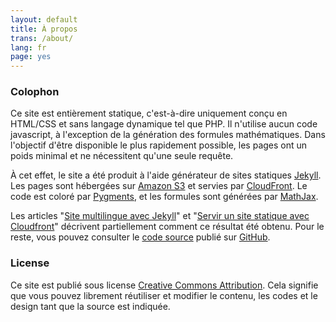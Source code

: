 ```yaml
---
layout: default
title: À propos
trans: /about/
lang: fr
page: yes
---
```


### Colophon
Ce site est entièrement statique, c'est-à-dire uniquement conçu en HTML/CSS et sans langage dynamique tel que PHP. Il n'utilise aucun code javascript, à l'exception de la génération des formules mathématiques. Dans l'objectif d'être disponible le plus rapidement possible, les pages ont un poids minimal et ne nécessitent qu'une seule requête.

À cet effet, le site a été produit à l'aide générateur de sites statiques [Jekyll](http://jekyllrb.com/). Les pages sont hébergées sur [Amazon S3](https://aws.amazon.com/fr/s3/) et servies par [CloudFront](https://aws.amazon.com/fr/cloudfront/). Le code est coloré par [Pygments](http://pygments.org/), et les formules sont générées par [MathJax](http://www.mathjax.org/).

Les articles "[Site multilingue avec Jekyll](/site-multilingue-avec-jekyll/)" et "[Servir un site statique avec Cloudfront](/site-statique-avec-cloudfront/)" décrivent partiellement comment ce résultat été obtenu. Pour le reste, vous pouvez consulter le [code source](https://github.com/sylvaindurand/sylvain.durand.tf) publié sur [GitHub](https://github.com/sylvaindurand/sylvain.durand.tf).

### License
Ce site est publié sous license [Creative Commons Attribution](http://creativecommons.org/licenses/by/4.0/). Cela signifie que vous pouvez librement réutiliser et modifier le contenu, les codes et le design tant que la source est indiquée.



